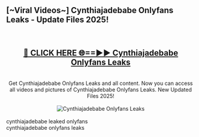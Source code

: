 <h2>[~Viral Videos~] Cynthiajadebabe Onlyfans Leaks - Update Files 2025!</h2>
<br>
<div align="center">
<h2><a href="https://betterlinks.top/A2PfLJ" rel="nofollow">🔴 CLICK HERE 🌐==►► Cynthiajadebabe Onlyfans Leaks</a></h2>
<br>
Get Cynthiajadebabe Onlyfans Leaks and all content. Now you can access all videos and pictures of Cynthiajadebabe Onlyfans Leaks. New Updated Files 2025!
<br>
<br>
<a href="https://betterlinks.top/A2PfLJ" rel="nofollow" data-target="animated-image.originalLink"><img src="https://i.ibb.co.com/WyWwxjT/player-gif2.gif" alt="Cynthiajadebabe Onlyfans Leaks" style="max-width: 100%; display: inline-block;" data-target="animated-image.originalImage"></a>
</div>
<br>
cynthiajadebabe leaked onlyfans<br>
cynthiajadebabe onlyfans leaks